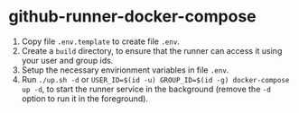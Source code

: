 # github-runner-docker-compose

1. Copy file `.env.template` to create file `.env`.
2. Create a `build` directory, to ensure that the runner can access it
   using your user and group ids.
3. Setup the necessary envirionment variables in file `.env`.
4. Run `./up.sh -d` or `USER_ID=$(id -u) GROUP_ID=$(id -g) docker-compose up -d`,
   to start the runner service in the background
   (remove the `-d` option to run it in the foreground).
